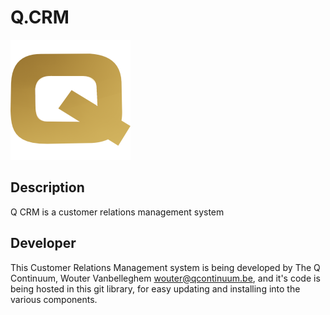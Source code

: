 # Q.CRM

![Alt text](public/img/icon/favicon-192.png)

## Description

Q CRM is a customer relations management system

## Developer

This Customer Relations Management system is being developed by The Q Continuum, Wouter Vanbelleghem <wouter@qcontinuum.be>, and it's code is being hosted in this git library, for easy updating and installing into the various components.
